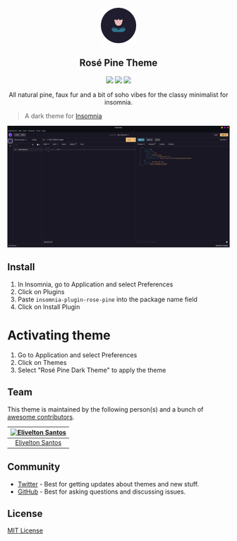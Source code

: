 <p align="center">
  <img src="./icon.png" width="80" />
  <h2 align="center">Rosé Pine Theme</h2>
</p>
<p align="center">
    <a href="https://github.com/samsepi0ldev/insomnia-plugin-rose-pine/stargazers"><img src="https://img.shields.io/github/stars/samsepi0ldev/insomnia-plugin-rose-pine?colorA=363a4f&colorB=b7bdf8&style=for-the-badge"></a>
	<a href="https://github.com/samsepi0ldev/insomnia-plugin-rose-pine/issues"><img src="https://img.shields.io/github/issues/samsepi0ldev/insomnia-plugin-rose-pine?colorA=363a4f&colorB=f5a97f&style=for-the-badge"></a>
	<a href="https://github.com/samsepi0ldev/insomnia-plugin-rose-pine/contributors"><img src="https://img.shields.io/github/contributors/samsepi0ldev/insomnia-plugin-rose-pine?colorA=363a4f&colorB=a6da95&style=for-the-badge"></a>
</p>

<p align="center">All natural pine, faux fur and a bit of soho vibes for the classy minimalist for insomnia.</p>

> A dark theme for [Insomnia](http://insomnia.rest)

![Screenshot](./cover.png)

## Install

1. In Insomnia, go to Application and select Preferences
2. Click on Plugins
3. Paste `insomnia-plugin-rose-pine` into the package name field
4. Click on Install Plugin

# Activating theme
1. Go to Application and select Preferences
2. Click on Themes
3. Select "Rosé Pine Dark Theme" to apply the theme

## Team

This theme is maintained by the following person(s) and a bunch of [awesome contributors](https://github.com/samsepi0ldev/insomnia-plugin-rose-pine/graphs/contributors).

| [![Elivelton Santos](https://avatars3.githubusercontent.com/u/101162293?v=5&s=70)](https://github.com/samsepi0ldev) |
| :---------------------------------------------------------------------------------------------------------------: |
|                                [Elivelton Santos](https://github.com/samsepi0ldev)                                 |

## Community

- [Twitter](https://twitter.com/rosepinetheme) - Best for getting updates about themes and new stuff.
- [GitHub](https://github.com/rose-pine/rose-pine-theme/discussions) - Best for asking questions and discussing issues.

## License

[MIT License](./LICENSE)